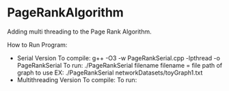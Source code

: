 # PageRankAlgorithm
Adding multi threading to the Page Rank Algorithm.

How to Run Program:
- Serial Version
  To compile: g++ -O3 -w PageRankSerial.cpp -lpthread -o PageRankSerial
  To run: ./PageRankSerial filename
	  filename = file path of graph to use
	  EX: ./PageRankSerial networkDatasets/toyGraph1.txt
- Multithreading Version
  To compile: 
  To run: 

